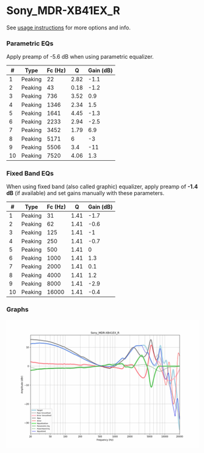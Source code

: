 # Sony_MDR-XB41EX_R
See [usage instructions](https://github.com/jaakkopasanen/AutoEq#usage) for more options and info.

### Parametric EQs
Apply preamp of -5.6 dB when using parametric equalizer.

|   # | Type    |   Fc (Hz) |    Q |   Gain (dB) |
|-----|---------|-----------|------|-------------|
|   1 | Peaking |        22 | 2.82 |        -1.1 |
|   2 | Peaking |        43 | 0.18 |        -1.2 |
|   3 | Peaking |       736 | 3.52 |         0.9 |
|   4 | Peaking |      1346 | 2.34 |         1.5 |
|   5 | Peaking |      1641 | 4.45 |        -1.3 |
|   6 | Peaking |      2233 | 2.94 |        -2.5 |
|   7 | Peaking |      3452 | 1.79 |         6.9 |
|   8 | Peaking |      5171 | 6    |        -3   |
|   9 | Peaking |      5506 | 3.4  |       -11   |
|  10 | Peaking |      7520 | 4.06 |         1.3 |

### Fixed Band EQs
When using fixed band (also called graphic) equalizer, apply preamp of **-1.4 dB** (if available) and set gains manually with these parameters.

|   # | Type    |   Fc (Hz) |    Q |   Gain (dB) |
|-----|---------|-----------|------|-------------|
|   1 | Peaking |        31 | 1.41 |        -1.7 |
|   2 | Peaking |        62 | 1.41 |        -0.6 |
|   3 | Peaking |       125 | 1.41 |        -1   |
|   4 | Peaking |       250 | 1.41 |        -0.7 |
|   5 | Peaking |       500 | 1.41 |         0   |
|   6 | Peaking |      1000 | 1.41 |         1.3 |
|   7 | Peaking |      2000 | 1.41 |         0.1 |
|   8 | Peaking |      4000 | 1.41 |         1.2 |
|   9 | Peaking |      8000 | 1.41 |        -2.9 |
|  10 | Peaking |     16000 | 1.41 |        -0.4 |

### Graphs
![](./Sony_MDR-XB41EX_R.png)

